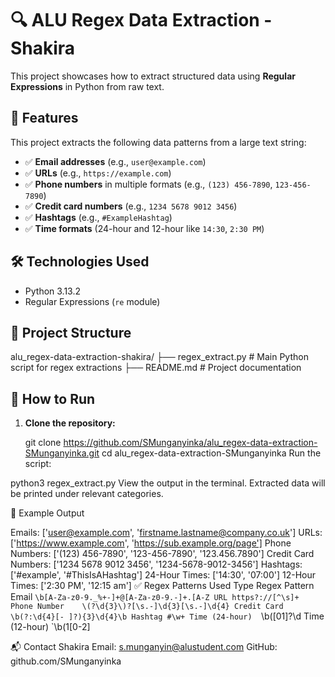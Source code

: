 # 🔍 ALU Regex Data Extraction - Shakira

This project showcases how to extract structured data using **Regular Expressions** in Python from raw text.

## 📌 Features

This project extracts the following data patterns from a large text string:
- ✅ **Email addresses** (e.g., `user@example.com`)
- ✅ **URLs** (e.g., `https://example.com`)
- ✅ **Phone numbers** in multiple formats (e.g., `(123) 456-7890`, `123-456-7890`)
- ✅ **Credit card numbers** (e.g., `1234 5678 9012 3456`)
- ✅ **Hashtags** (e.g., `#ExampleHashtag`)
- ✅ **Time formats** (24-hour and 12-hour like `14:30`, `2:30 PM`)

## 🛠️ Technologies Used

- Python 3.13.2
- Regular Expressions (`re` module)

## 📁 Project Structure

alu_regex-data-extraction-shakira/
├── regex_extract.py # Main Python script for regex extractions
├── README.md # Project documentation



## 🚀 How to Run

1. **Clone the repository:**


   git clone https://github.com/SMunganyinka/alu_regex-data-extraction-SMunganyinka.git
   cd alu_regex-data-extraction-SMunganyinka
Run the script:


python3 regex_extract.py
View the output in the terminal. Extracted data will be printed under relevant categories.

🧪 Example Output

Emails: ['user@example.com', 'firstname.lastname@company.co.uk']
URLs: ['https://www.example.com', 'https://sub.example.org/page']
Phone Numbers: ['(123) 456-7890', '123-456-7890', '123.456.7890']
Credit Card Numbers: ['1234 5678 9012 3456', '1234-5678-9012-3456']
Hashtags: ['#example', '#ThisIsAHashtag']
24-Hour Times: ['14:30', '07:00']
12-Hour Times: ['2:30 PM', '12:15 am']
✅ Regex Patterns Used
Type	Regex Pattern
Email	`\b[A-Za-z0-9._%+-]+@[A-Za-z0-9.-]+.[A-Z
URL	https?://[^\s]+
Phone Number	\(?\d{3}\)?[\s.-]\d{3}[\s.-]\d{4}
Credit Card	\b(?:\d{4}[- ]?){3}\d{4}\b
Hashtag	#\w+
Time (24-hour)	`\b([01]?\d
Time (12-hour)	`\b(1[0-2]

📬 Contact
Shakira
Email: s.munganyin@alustudent.com
GitHub: github.com/SMunganyinka